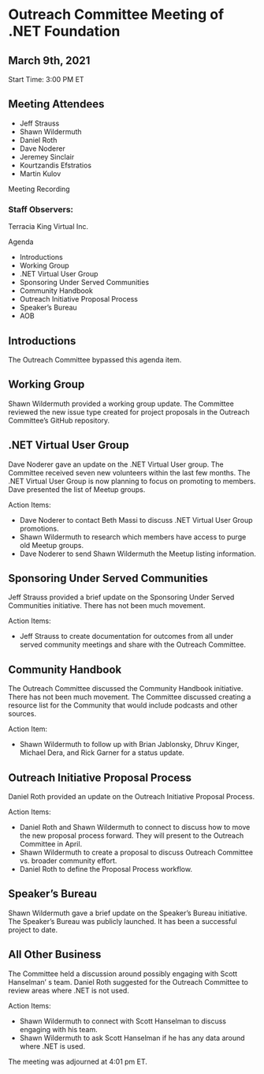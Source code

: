# Outreach Committee Meeting of .NET Foundation
## March 9th, 2021
Start Time: 3:00 PM ET

## Meeting Attendees
	
- Jeff Strauss
- Shawn Wildermuth
- Daniel Roth
- Dave Noderer
- Jeremey Sinclair
- Kourtzandis Efstratios
- Martin Kulov

Meeting Recording


### Staff Observers: 
Terracia King	Virtual Inc.

Agenda 
- Introductions
- Working Group
- .NET Virtual User Group
- Sponsoring Under Served Communities
- Community Handbook
- Outreach Initiative Proposal Process
- Speaker’s Bureau
- AOB

## Introductions

The Outreach Committee bypassed this agenda item. 

## Working Group

Shawn Wildermuth provided a working group update. The Committee reviewed the new issue type created for project proposals in the Outreach Committee’s GitHub repository. 

## .NET Virtual User Group

Dave Noderer gave an update on the .NET Virtual User group. The Committee received seven new volunteers within the last few months. The .NET Virtual User Group is now planning to focus on promoting to members. Dave presented the list of Meetup groups. 

Action Items:
- Dave Noderer to contact Beth Massi to discuss .NET Virtual User Group promotions. 
- Shawn Wildermuth to research which members have access to purge old Meetup groups. 
- Dave Noderer to send Shawn Wildermuth the Meetup listing information. 

## Sponsoring Under Served Communities

Jeff Strauss provided a brief update on the Sponsoring Under Served Communities initiative. There has not been much movement. 

Action Items:
- Jeff Strauss to create documentation for outcomes from all under served community meetings and share with the Outreach Committee. 

## Community Handbook

The Outreach Committee discussed the Community Handbook initiative. There has not been much movement. The Committee discussed creating a resource list for the Community that would include podcasts and other sources.

Action Item: 
- Shawn Wildermuth to follow up with Brian Jablonsky, Dhruv Kinger, Michael Dera, and Rick Garner for a status update.

## Outreach Initiative Proposal Process

Daniel Roth provided an update on the Outreach Initiative Proposal Process.

Action Items:
- Daniel Roth and Shawn Wildermuth to connect to discuss how to move the new proposal process forward. They will present to the Outreach Committee in April. 
- Shawn Wildermuth to create a proposal to discuss Outreach Committee vs. broader community effort.
- Daniel Roth to define the Proposal Process workflow. 

## Speaker’s Bureau

Shawn Wildermuth gave a brief update on the Speaker’s Bureau initiative. The Speaker’s Bureau was publicly launched. It has been a successful project to date. 

## All Other Business

The Committee held a discussion around possibly engaging with Scott Hanselman’ s team. Daniel Roth suggested for the Outreach Committee to review areas where .NET is not used. 

Action Items:
- Shawn Wildermuth to connect with Scott Hanselman to discuss engaging with his team. 
- Shawn Wildermuth to ask Scott Hanselman if he has any data around where .NET is used. 

The meeting was adjourned at 4:01 pm ET.




